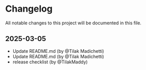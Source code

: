 # Changelog

All notable changes to this project will be documented in this file.

## 2025-03-05

* Update README.md (by @Tilak Madichetti)
* Update README.md (by @Tilak Madichetti)
* release checklist (by @TilakMaddy)
